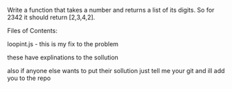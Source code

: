 Write a function that takes a number and returns a list of its digits. So for 2342 it should return [2,3,4,2].


Files of Contents: 

loopint.js - this is my fix to the problem



these have explinations to the sollution

also if anyone else wants to put their sollution just tell me your git and ill add you to the repo
